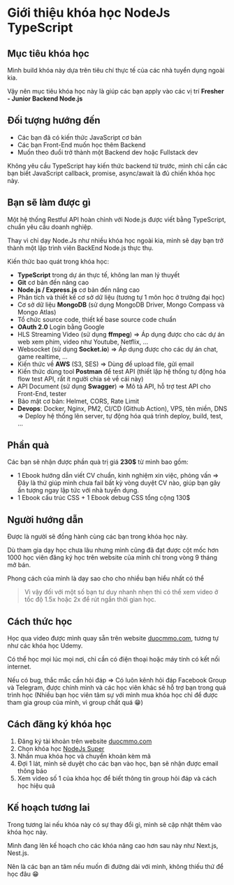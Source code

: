 # Giới thiệu khóa học NodeJs TypeScript

## Mục tiêu khóa học

Mình build khóa này dựa trên tiêu chí thực tế của các nhà tuyển dụng ngoài kia.

Vậy nên mục tiêu khóa học này là giúp các bạn apply vào các vị trí **Fresher - Junior Backend Node.js**

## Đối tượng hướng đến

- Các bạn đã có kiến thức JavaScript cơ bản
- Các bạn Front-End muốn học thêm Backend
- Muốn theo đuổi trở thành một Backend dev hoặc Fullstack dev

Không yêu cầu TypeScript hay kiến thức backend từ trước, mình chỉ cần các bạn biết JavaScript callback, promise, async/await là đủ chiến khóa học này.

## Bạn sẽ làm được gì

Một hệ thống Restful API hoàn chỉnh với Node.js được viết bằng TypeScript, chuẩn yêu cầu doanh nghiệp.

Thay vì chỉ dạy Node.Js như nhiều khóa học ngoài kia, mình sẽ dạy bạn trở thành một lập trình viên BackEnd Node.js thực thụ.

Kiến thức bao quát trong khóa học:

- **TypeScript** trong dự án thực tế, không lan man lý thuyết
- **Git** cơ bản đến nâng cao
- **Node.js / Express.js** cơ bản đến nâng cao
- Phân tích và thiết kế cơ sở dữ liệu (tương tự 1 môn học ở trường đại học)
- Cơ sở dữ liệu **MongoDB** (sử dụng MongoDB Driver, Mongo Compass và Mongo Atlas)
- Tổ chức source code, thiết kế base source code chuẩn
- **OAuth 2.0** Login bằng Google
- HLS Streaming Video (sử dụng **ffmpeg**) => Áp dụng được cho các dự án web xem phim, video như Youtube, Netflix, ...
- Websocket (sử dụng **Socket.io**) => Áp dụng được cho các dự án chat, game realtime, ...
- Kiến thức về **AWS** (S3, SES) => Dùng để upload file, gửi email
- Kiến thức dùng tool **Postman** để test API (thiết lập hệ thống tự động hóa flow test API, rất ít người chia sẻ về cái này)
- API Document (sử dụng **Swagger**) => Mô tả API, hỗ trợ test API cho Front-End, tester
- Bảo mật cơ bản: Helmet, CORS, Rate Limit
- **Devops**: Docker, Nginx, PM2, CI/CD (Github Action), VPS, tên miền, DNS => Deploy hệ thống lên server, tự động hóa quá trình deploy, build, test, ...

## Phần quà

Các bạn sẽ nhận được phần quà trị giá **230$** từ mình bao gồm:

- 1 Ebook hướng dẫn viết CV chuẩn, kinh nghiệm xin việc, phỏng vấn => Đây là thứ giúp mình chưa fail bất kỳ vòng duyệt CV nào, giúp bạn gây ấn tượng ngay lập tức với nhà tuyển dụng.
- 1 Ebook cấu trúc CSS + 1 Ebook debug CSS tổng cộng 130$

## Người hướng dẫn

Được là người sẽ đồng hành cùng các bạn trong khóa học này.

Dù tham gia dạy học chưa lâu nhưng mình cũng đã đạt được cột mốc hơn 1000 học viên đăng ký học trên website của mình chỉ trong vòng 9 tháng mở bán.

Phong cách của mình là dạy sao cho cho nhiều bạn hiểu nhất có thể

> Vì vậy đối với một số bạn tư duy nhanh nhẹn thì có thể xem video ở tốc độ 1.5x hoặc 2x để rút ngắn thời gian học.

## Cách thức học

Học qua video được mình quay sẵn trên website [duocmmo.com](https://duocmmo.com), tương tự như các khóa học Udemy.

Có thể học mọi lúc mọi nơi, chỉ cần có điện thoại hoặc máy tính có kết nối internet.

Nếu có bug, thắc mắc cần hỏi đáp => Có luôn kênh hỏi đáp Facebook Group và Telegram, được chính mình và các học viên khác sẽ hỗ trợ bạn trong quá trình học (Nhiều bạn học viên tâm sự với mình mua khóa học chỉ để được tham gia group của mình, vì group chất quá 😁)

## Cách đăng ký khóa học

1. Đăng ký tài khoản trên website [duocmmo.com](https://duocmmo.com)
2. Chọn khóa học [NodeJs Super](https://www.duocmmo.com/course/nodejs-super)
3. Nhấn mua khóa học và chuyển khoản kèm mã
4. Đợi 1 lát, mình sẽ duyệt cho các bạn vào học, bạn sẽ nhận được email thông báo
5. Xem video số 1 của khóa học để biết thông tin group hỏi đáp và cách học hiệu quả

## Kế hoạch tương lai

Trong tương lai nếu khóa này có sự thay đổi gì, mình sẽ cập nhật thêm vào khóa học này.

Mình đang lên kế hoạch cho các khóa nâng cao hơn sau này như Next.js, Nest.js.

Nên là các bạn an tâm nếu muốn đi đường dài với mình, không thiếu thứ để học đâu 😁
